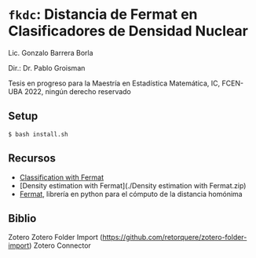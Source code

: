 # `fkdc`: Distancia de Fermat en Clasificadores de Densidad Nuclear 
Lic. Gonzalo Barrera Borla

Dir.: Dr. Pablo Groisman

Tesis en progreso para la Maestría en Estadística Matemática, IC, FCEN-UBA
2022, ningún derecho reservado


## Setup
`$ bash install.sh`

## Recursos
- [Classification with Fermat](https://dl.dropboxusercontent.com/s/ogzs6olgberc3lx/Classification%20with%20Fermat.ipynb)
- [Density estimation with Fermat](./Density estimation with Fermat.zip)
- [Fermat](https://www.aristas.com.ar/fermat/fermat.html), librería en python para el cómputo de la distancia homónima

## Biblio
Zotero
Zotero Folder Import (https://github.com/retorquere/zotero-folder-import)
Zotero Connector